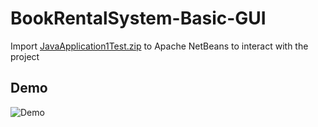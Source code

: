 # BookRentalSystem-Basic-GUI

Import [JavaApplication1Test.zip](https://github.com/Chris-Gari/BookRentalSystem-Basic-GUI/blob/main/JavaApplication1Test.zip) to Apache NetBeans to interact with the project


## Demo
<img src="https://github.com/Chris-Gari/BookRentalSystem-Basic-GUI/blob/main/demo.gif" alt="Demo">
